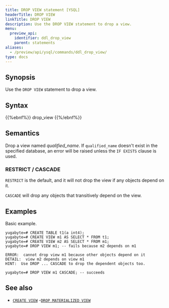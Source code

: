 ```yaml
---
title: DROP VIEW statement [YSQL]
headerTitle: DROP VIEW
linkTitle: DROP VIEW
description: Use the DROP VIEW statement to drop a view.
menu:
  preview_api:
    identifier: ddl_drop_view
    parent: statements
aliases:
  - /preview/api/ysql/commands/ddl_drop_view/
type: docs
---
```


## Synopsis

Use the `DROP VIEW` statement to drop a view.

## Syntax

{{%ebnf%}}
  drop_view
{{%/ebnf%}}

## Semantics

Drop a view named *qualified_name*. If `qualified_name` doesn't exist in the specified database, an error will be raised unless the `IF EXISTS` clause is used.

### RESTRICT / CASCADE

`RESTRICT` is the default, and it will not drop the view if any objects depend on it.

`CASCADE` will drop any objects that transitively depend on the view.

## Examples

Basic example.

```plpgsql
yugabyte=# CREATE TABLE t1(a int4);
yugabyte=# CREATE VIEW m1 AS SELECT * FROM t1;
yugabyte=# CREATE VIEW m2 AS SELECT * FROM m1;
yugabyte=# DROP VIEW m1; -- fails because m2 depends on m1

```

```
ERROR:  cannot drop view m1 because other objects depend on it
DETAIL:  view m2 depends on view m1
HINT:  Use DROP ... CASCADE to drop the dependent objects too.
```

```plpgsql
yugabyte=# DROP VIEW m1 CASCADE; -- succeeds
```

## See also

- [`CREATE VIEW`](../ddl_create_view)
-[`DROP MATERIALIZED VIEW`](../ddl_drop_matview/)

